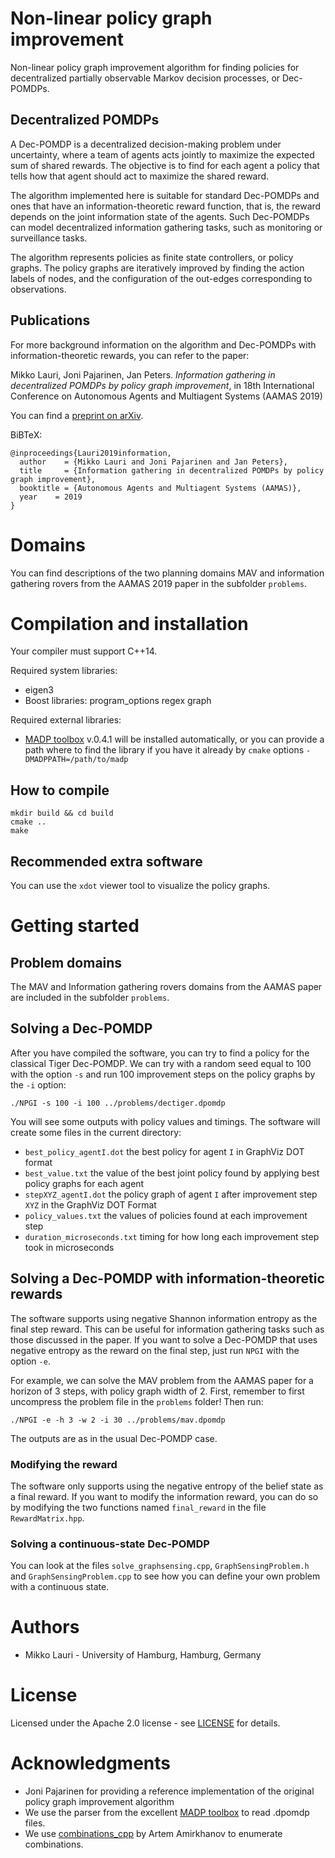 # Non-linear policy graph improvement
Non-linear policy graph improvement algorithm for finding policies for decentralized partially observable Markov decision processes, or Dec-POMDPs.

## Decentralized POMDPs
A Dec-POMDP is a decentralized decision-making problem under uncertainty, where a team of agents acts jointly to maximize the expected sum of shared rewards.
The objective is to find for each agent a policy that tells how that agent should act to maximize the shared reward.

The algorithm implemented here is suitable for standard Dec-POMDPs and ones that have an information-theoretic reward function, that is, the reward depends on the joint information state of the agents.
Such Dec-POMDPs can model decentralized information gathering tasks, such as monitoring or surveillance tasks.

The algorithm represents policies as finite state controllers, or policy graphs.
The policy graphs are iteratively improved by finding the action labels of nodes, and the configuration of the out-edges corresponding to observations.

## Publications
For more background information on the algorithm and Dec-POMDPs with information-theoretic rewards, you can refer to the paper:

Mikko Lauri, Joni Pajarinen, Jan Peters. *Information gathering in decentralized POMDPs by policy graph improvement*, in 18th International Conference on Autonomous Agents and Multiagent Systems (AAMAS 2019)

You can find a [preprint on arXiv](https://arxiv.org/abs/1902.09840).

BiBTeX:
```
@inproceedings{Lauri2019information,
  author    = {Mikko Lauri and Joni Pajarinen and Jan Peters}, 
  title     = {Information gathering in decentralized POMDPs by policy graph improvement},
  booktitle = {Autonomous Agents and Multiagent Systems (AAMAS)},
  year    = 2019
}
```
# Domains
You can find descriptions of the two planning domains MAV and information gathering rovers from the AAMAS 2019 paper in the subfolder `problems`.

# Compilation and installation
Your compiler must support C++14.

Required system libraries:
- eigen3
- Boost libraries: program_options regex graph

Required external libraries:
- [MADP toolbox](https://github.com/MADPToolbox/MADP) v.0.4.1 will be installed automatically, or you can provide a path where to find the library if you have it already by `cmake` options `-DMADPPATH=/path/to/madp`


## How to compile
```
mkdir build && cd build
cmake ..
make
```

## Recommended extra software
You can use the `xdot` viewer tool to visualize the policy graphs.

# Getting started

## Problem domains
The MAV and Information gathering rovers domains from the AAMAS paper are included in the subfolder `problems`.

## Solving a Dec-POMDP
After you have compiled the software, you can try to find a policy for the classical Tiger Dec-POMDP.
We can try with a random seed equal to 100 with the option `-s` and run 100 improvement steps on the policy graphs by the `-i` option:
```
./NPGI -s 100 -i 100 ../problems/dectiger.dpomdp
```

You will see some outputs with policy values and timings.
The software will create some files in the current directory:
- `best_policy_agentI.dot` the best policy for agent `I` in GraphViz DOT format
- `best_value.txt` the value of the best joint policy found by applying best policy graphs for each agent
- `stepXYZ_agentI.dot` the policy graph of agent `I` after improvement step `XYZ` in the GraphViz DOT Format
- `policy_values.txt` the values of policies found at each improvement step
- `duration_microseconds.txt` timing for how long each improvement step took in microseconds


## Solving a Dec-POMDP with information-theoretic rewards
The software supports using negative Shannon information entropy as the final step reward.
This can be useful for information gathering tasks such as those discussed in the paper.
If you want to solve a Dec-POMDP that uses negative entropy as the reward on the final step, just run `NPGI` with the option `-e`.

For example, we can solve the MAV problem from the AAMAS paper for a horizon of 3 steps, with policy graph width of 2.
First, remember to first uncompress the problem file in the `problems` folder!
Then run:
```
./NPGI -e -h 3 -w 2 -i 30 ../problems/mav.dpomdp
```

The outputs are as in the usual Dec-POMDP case.

### Modifying the reward
The software only supports using the negative entropy of the belief state as a final reward.
If you want to modify the information reward, you can do so by modifying the two functions named `final_reward` in the file `RewardMatrix.hpp`.

### Solving a continuous-state Dec-POMDP
You can look at the files `solve_graphsensing.cpp`, `GraphSensingProblem.h` and `GraphSensingProblem.cpp` to see how you can define your own problem with a continuous state.

# Authors
* Mikko Lauri - University of Hamburg, Hamburg, Germany

# License
Licensed under the Apache 2.0 license - see [LICENSE](LICENSE) for details.

# Acknowledgments
- Joni Pajarinen for providing a reference implementation of the original policy graph improvement algorithm
- We use the parser from the excellent [MADP toolbox](https://github.com/MADPToolbox/MADP) to read .dpomdp files.
- We use [combinations_cpp](https://github.com/artem-ogre/combinations_cpp) by Artem Amirkhanov to enumerate combinations.
